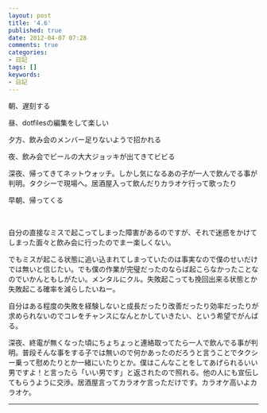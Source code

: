 ```yaml
---
layout: post
title: '4.6'
published: true
date: 2012-04-07 07:28
comments: true
categories:
- 日記
tags: []
keywords:
- 日記
---
```

朝、遅刻する

昼、dotfilesの編集をして楽しい

夕方、飲み会のメンバー足りないようで招かれる

夜、飲み会でビールの大大ジョッキが出てきてビビる

深夜、帰ってきてネットウォッチ。しかし気になるあの子が一人で飲んでる事が判明。タクシーで現場へ。居酒屋入って飲んだりカラオケ行って歌ったり

早朝、帰ってくる

&nbsp;

自分の直接なミスで起こってしまった障害があるのですが、それで迷惑をかけてしまった面々と飲み会に行ったのでまー楽しくない。

でもミスが起こる状態に追い込まれてしまっていたのは事実なので僕のせいだけでは無いと信じたい。でも僕の作業が完璧だったのならば起こらなかったことなのでいかんともしがたい。メンタルにクル。失敗起こっても挽回出来る状態とか失敗起こる確率を減らしたいねー。

自分はある程度の失敗を経験しないと成長だったり改善だったり効率だったりが求められないのでコレをチャンスになんとかしていきたい、という希望でがんばる。

深夜、終電が無くなった頃にちょちょっと連絡取ってたら一人で飲んでる事が判明。普段そんな事をする子では無いので何かあったのだろうと言うことでタクシー乗って慰めたりとか一緒にいたりとか。僕はこんなことをしてあげられるいい男ですよ！と言ったら「いい男です」と返されたので照れる。他の人にも宣伝してもらうように交渉。居酒屋言ってカラオケ言っただけです。カラオケ高いよカラオケ。

---

